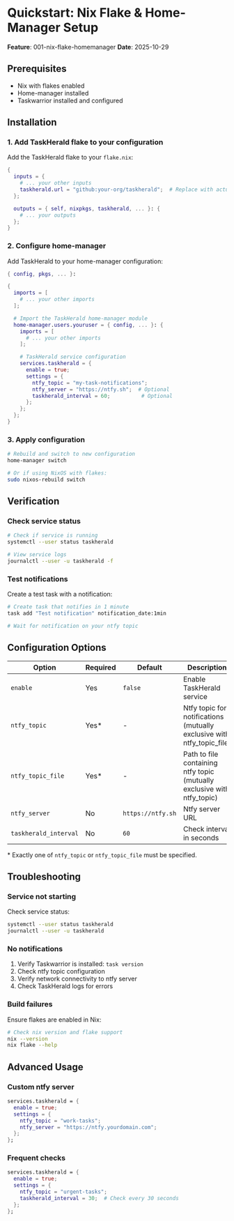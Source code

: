 # Quickstart: Nix Flake & Home-Manager Setup

**Feature**: 001-nix-flake-homemanager
**Date**: 2025-10-29

## Prerequisites

- Nix with flakes enabled
- Home-manager installed
- Taskwarrior installed and configured

## Installation

### 1. Add TaskHerald flake to your configuration

Add the TaskHerald flake to your `flake.nix`:

```nix
{
  inputs = {
    # ... your other inputs
    taskherald.url = "github:your-org/taskherald";  # Replace with actual repo
  };

  outputs = { self, nixpkgs, taskherald, ... }: {
    # ... your outputs
  };
}
```

### 2. Configure home-manager

Add TaskHerald to your home-manager configuration:

```nix
{ config, pkgs, ... }:

{
  imports = [
    # ... your other imports
  ];

  # Import the TaskHerald home-manager module
  home-manager.users.youruser = { config, ... }: {
    imports = [
      # ... your other imports
    ];

    # TaskHerald service configuration
    services.taskherald = {
      enable = true;
      settings = {
        ntfy_topic = "my-task-notifications";
        ntfy_server = "https://ntfy.sh";  # Optional
        taskherald_interval = 60;          # Optional
      };
    };
  };
}
```

### 3. Apply configuration

```bash
# Rebuild and switch to new configuration
home-manager switch

# Or if using NixOS with flakes:
sudo nixos-rebuild switch
```

## Verification

### Check service status

```bash
# Check if service is running
systemctl --user status taskherald

# View service logs
journalctl --user -u taskherald -f
```

### Test notifications

Create a test task with a notification:

```bash
# Create task that notifies in 1 minute
task add "Test notification" notification_date:1min

# Wait for notification on your ntfy topic
```

## Configuration Options

| Option                | Required | Default           | Description                                      |
| --------------------- | -------- | ----------------- | ------------------------------------------------ |
| `enable`              | Yes      | `false`           | Enable TaskHerald service                        |
| `ntfy_topic`          | Yes*     | -                 | Ntfy topic for notifications (mutually exclusive with ntfy_topic_file) |
| `ntfy_topic_file`     | Yes*     | -                 | Path to file containing ntfy topic (mutually exclusive with ntfy_topic) |
| `ntfy_server`         | No       | `https://ntfy.sh` | Ntfy server URL                                  |
| `taskherald_interval` | No       | `60`              | Check interval in seconds                        |

\* Exactly one of `ntfy_topic` or `ntfy_topic_file` must be specified.

## Troubleshooting

### Service not starting

Check service status:

```bash
systemctl --user status taskherald
journalctl --user -u taskherald
```

### No notifications

1. Verify Taskwarrior is installed: `task version`
2. Check ntfy topic configuration
3. Verify network connectivity to ntfy server
4. Check TaskHerald logs for errors

### Build failures

Ensure flakes are enabled in Nix:

```bash
# Check nix version and flake support
nix --version
nix flake --help
```

## Advanced Usage

### Custom ntfy server

```nix
services.taskherald = {
  enable = true;
  settings = {
    ntfy_topic = "work-tasks";
    ntfy_server = "https://ntfy.yourdomain.com";
  };
};
```

### Frequent checks

```nix
services.taskherald = {
  enable = true;
  settings = {
    ntfy_topic = "urgent-tasks";
    taskherald_interval = 30;  # Check every 30 seconds
  };
};
```
